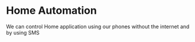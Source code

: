 # Home Automation 
 We can control Home application using our phones without the internet and by using SMS
